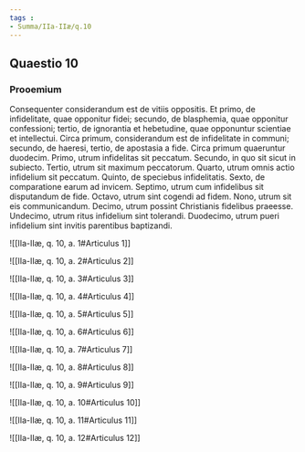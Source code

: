 ```yaml
---
tags : 
- Summa/IIa-IIæ/q.10
---
```


## Quaestio 10

### Prooemium

Consequenter considerandum est de vitiis oppositis. Et primo, de infidelitate, quae opponitur fidei; secundo, de blasphemia, quae opponitur confessioni; tertio, de ignorantia et hebetudine, quae opponuntur scientiae et intellectui. Circa primum, considerandum est de infidelitate in communi; secundo, de haeresi, tertio, de apostasia a fide. Circa primum quaeruntur duodecim. Primo, utrum infidelitas sit peccatum. Secundo, in quo sit sicut in subiecto. Tertio, utrum sit maximum peccatorum. Quarto, utrum omnis actio infidelium sit peccatum. Quinto, de speciebus infidelitatis. Sexto, de comparatione earum ad invicem. Septimo, utrum cum infidelibus sit disputandum de fide. Octavo, utrum sint cogendi ad fidem. Nono, utrum sit eis communicandum. Decimo, utrum possint Christianis fidelibus praeesse. Undecimo, utrum ritus infidelium sint tolerandi. Duodecimo, utrum pueri infidelium sint invitis parentibus baptizandi.

![[IIa-IIæ, q. 10, a. 1#Articulus 1]]

![[IIa-IIæ, q. 10, a. 2#Articulus 2]]

![[IIa-IIæ, q. 10, a. 3#Articulus 3]]

![[IIa-IIæ, q. 10, a. 4#Articulus 4]]

![[IIa-IIæ, q. 10, a. 5#Articulus 5]]

![[IIa-IIæ, q. 10, a. 6#Articulus 6]]

![[IIa-IIæ, q. 10, a. 7#Articulus 7]]

![[IIa-IIæ, q. 10, a. 8#Articulus 8]]

![[IIa-IIæ, q. 10, a. 9#Articulus 9]]

![[IIa-IIæ, q. 10, a. 10#Articulus 10]]

![[IIa-IIæ, q. 10, a. 11#Articulus 11]]

![[IIa-IIæ, q. 10, a. 12#Articulus 12]]

